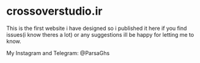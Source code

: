 # crossoverstudio.ir
This is the first website i have designed so i published it here if you find issues(i know theres a lot) or any suggestions ill be happy for letting me to know.

  My Instagram and Telegram: @ParsaGhs
  
